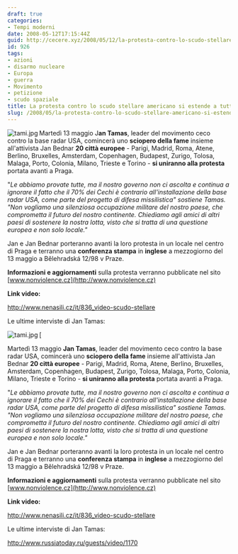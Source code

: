 ```yaml
---
draft: true
categories:
- Tempi moderni
date: 2008-05-12T17:15:44Z
guid: http://cecere.xyz/2008/05/12/la-protesta-contro-lo-scudo-stellare-americano-si-estende-a-tutta-leuropa/
id: 926
tags:
- azioni
- disarmo nucleare
- Europa
- guerra
- Movimento
- petizione
- scudo spaziale
title: La protesta contro lo scudo stellare americano si estende a tutta l&#039;Europa
slug: /2008/05/la-protesta-contro-lo-scudo-stellare-americano-si-estende-a-tutta-leuropa/
---
```


<img src='http://cecere.xyz/wp-content/uploads/sites/3/2008/05/tami.jpg' alt='tami.jpg' align="left" />Martedì 13 maggio J**an Tamas**, leader del movimento ceco contro la base radar USA, comincerà uno **sciopero della fame** insieme all'attivista Jan Bednar **20 città europee** - Parigi, Madrid, Roma, Atene, Berlino, Bruxelles, Amsterdam, Copenhagen, Budapest, Zurigo, Tolosa, Malaga, Porto, Colonia, Milano, Trieste e Torino - **si uniranno alla protesta** portata avanti a Praga.

"_Le abbiamo provate tutte, ma il nostro governo non ci ascolta e continua a ignorare il fatto che il 70% dei Cechi è contrario all'installazione della base radar USA, come parte del progetto di difesa missilistica" sostiene Tamas. "Non vogliamo una silenziosa occupazione militare del nostro paese, che comprometta il futuro del nostro continente. Chiediamo agli amici di altri paesi di sostenere la nostra lotta, visto che si tratta di una questione europea e non solo locale."_

Jan e Jan Bednar porteranno avanti la loro protesta in un locale nel centro di Praga e terranno una **conferenza stampa** in **inglese** a mezzogiorno del 13 maggio a Bělehradská 12/98 v Praze.

**Informazioni e aggiornamenti** sulla protesta verranno pubblicate nel sito [www.nonviolence.cz](http://www.nonviolence.cz)

**Link video:**
  
<http://www.nenasili.cz/it/836_video-scudo-stellare>

Le ultime interviste di Jan Tamas:
  
[<img src='http://cecere.xyz/wp-content/uploads/sites/3/2008/05/tami.jpg' alt='tami.jpg' align="left" />

Martedì 13 maggio **Jan Tamas**, leader del movimento ceco contro la base radar USA, comincerà uno **sciopero della fame** insieme all'attivista Jan Bednar **20 città europee** - Parigi, Madrid, Roma, Atene, Berlino, Bruxelles, Amsterdam, Copenhagen, Budapest, Zurigo, Tolosa, Malaga, Porto, Colonia, Milano, Trieste e Torino - **si uniranno alla protesta** portata avanti a Praga.

"_Le abbiamo provate tutte, ma il nostro governo non ci ascolta e continua a ignorare il fatto che il 70% dei Cechi è contrario all'installazione della base radar USA, come parte del progetto di difesa missilistica" sostiene Tamas. "Non vogliamo una silenziosa occupazione militare del nostro paese, che comprometta il futuro del nostro continente. Chiediamo agli amici di altri paesi di sostenere la nostra lotta, visto che si tratta di una questione europea e non solo locale."_

Jan e Jan Bednar porteranno avanti la loro protesta in un locale nel centro di Praga e terranno una **conferenza stampa** in **inglese** a mezzogiorno del 13 maggio a Bělehradská 12/98 v Praze.

**Informazioni e aggiornamenti** sulla protesta verranno pubblicate nel sito [www.nonviolence.cz](http://www.nonviolence.cz)

**Link video:**
  
<http://www.nenasili.cz/it/836_video-scudo-stellare>

Le ultime interviste di Jan Tamas:
  
[](http://www.democracynow.org/2008/4/18/no_bases_for_empire_international_activists) 
  
<http://www.russiatoday.ru/guests/video/1170>